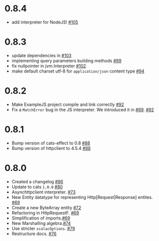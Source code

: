 # 0.8.4

- add interpreter for NodeJS! [#105](https://github.com/pepegar/hammock/pull/105)

# 0.8.3

- update dependencies in [#103](https://github.com/pepegar/hammock/pull/103)
- implementing query parameters building methods [#99](https://github.com/pepegar/hammock/pull/99)
- fix nullpointer in jvm.Interpreter [#102](https://github.com/pepegar/hammock/pull/102)
- make default charset utf-8 for `application/json` content type [#94](https://github.com/pepegar/hammock/pull/94)

# 0.8.2

- Make ExampleJS project compile and link correctly [#92](https://github.com/pepegar/hammock/pull/92)
- Fix a `MatchError` bug in the JS interpreter. We introduced it in [#69](https://github.com/pepegar/hammock/pull/92). [#92](https://github.com/pepegar/hammock/pull/92)

# 0.8.1

- Bump version of cats-effect to 0.8 [#88](https://github.com/pepegar/hammock/pull/88)
- Bump version of httpclient to 4.5.4 [#88](https://github.com/pepegar/hammock/pull/88)

# 0.8.0

- Created a changelog [#86](https://github.com/pepegar/hammock/pull/86)
- Update to cats `1.0.0` [#80](https://github.com/pepegar/hammock/pull/80)
- Asynchttpclient interpreter. [#73](https://github.com/pepegar/hammock/pull/73)
- New Entity datatype for representing Http[Request|Response] entites. [#69](https://github.com/pepegar/hammock/pull/69)
- Create a new ByteArray entity [#72](https://github.com/pepegar/hammock/pull/72)
- Refactoring in HttpRequestF. [#69](https://github.com/pepegar/hammock/pull/69)
- Simplification of imports.[#69](https://github.com/pepegar/hammock/pull/69)
- New Marshalling algebra.[#74](https://github.com/pepegar/hammock/pull/74)
- Use stricter `scalacOptions`. [#79](https://github.com/pepegar/hammock/pull/79)
- Restructure docs. [#76](https://github.com/pepegar/hammock/pull/76)
